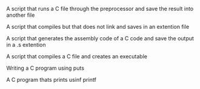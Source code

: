 A script that runs a C file through the preprocessor and save the result into another file

A script that compiles but that does not link and saves in an extention file

A script that generates the assembly code of a C code and save the output in a .s extention

A script that compiles a C file and creates an executable 

Writing a C program using puts

A C program thats prints usinf printf 
